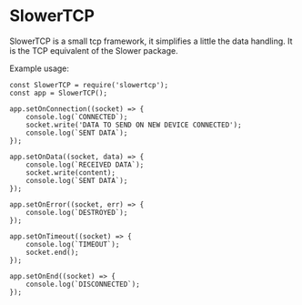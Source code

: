 # SlowerTCP

SlowerTCP is a small tcp framework, it simplifies a little the data handling. 
It is the TCP equivalent of the Slower package.


Example usage:
```
const SlowerTCP = require('slowertcp');
const app = SlowerTCP();

app.setOnConnection((socket) => {
    console.log(`CONNECTED`);
    socket.write('DATA TO SEND ON NEW DEVICE CONNECTED');
    console.log(`SENT DATA`);
});

app.setOnData((socket, data) => {
    console.log(`RECEIVED DATA`);
    socket.write(content);
    console.log(`SENT DATA`);
});

app.setOnError((socket, err) => {
    console.log(`DESTROYED`);
});

app.setOnTimeout((socket) => {
    console.log(`TIMEOUT`);
    socket.end();
});

app.setOnEnd((socket) => {
    console.log(`DISCONNECTED`);
});
```